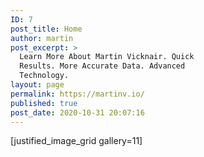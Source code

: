 ```yaml
---
ID: 7
post_title: Home
author: martin
post_excerpt: >
  Learn More About Martin Vicknair. Quick
  Results. More Accurate Data. Advanced
  Technology.
layout: page
permalink: https://martinv.io/
published: true
post_date: 2020-10-31 20:07:16
---
```

<!-- wp:shortcode -->
[justified_image_grid gallery=11]
<!-- /wp:shortcode -->